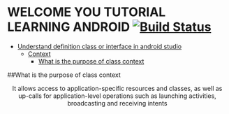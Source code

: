 # WELCOME YOU TUTORIAL LEARNING ANDROID [![Build Status](https://travis-ci.org/nomensa/jquery.hide-show.svg)](https://travis-ci.org/nomensa/jquery.hide-show.svg?branch=master)

- [Understand definition class or interface in android studio](#understand-definition-class-or-interface-in-android-studio)
  - [Context](#context)
    - [What is the purpose of class context](#what-is-the-purpose-of-class-context)

##What is the purpose of class context

<p align="center">
It allows access to application-specific resources and classes, as well as up-calls for application-level operations such as launching activities, broadcasting and receiving intents
</p>

